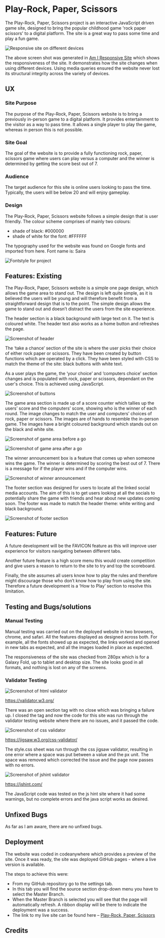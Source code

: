 # Play-Rock, Paper, Scissors

The Play-Rock, Paper, Scissors project is an interactive JavaScript driven game site, designed to bring the popular childhood game 'rock paper scissors' to a digital platform. The site is a great way to pass some time and play a fun game.

![Responsive site on different devices](/assets/readme-images/responsive.png)

The above screen shot was generated in [Am I Responsive Site](https://ui.dev/amiresponsive) which shows the responsiveness of the site. It demonstrates how the site changes when using different devices. Using media queries ensured the website never lost its structural integrity across the variety of devices.

## UX

### Site Purpose

The purpose of the Play-Rock, Paper, Scissors website is to bring a previously in-person game to a digital platform. It provides entertainment to the visitor as a way to pass time. It allows a single player to play the game, whereas in person this is not possible.

### Site Goal

The goal of the website is to provide a fully functioning rock, paper, scissors game where users can play versus a computer and the winner is determined by getting the score best out of 7.

### Audience

The target audience for this site is online users looking to pass the time. Typically, the users will be below 20 and will enjoy gameplay.

### Design

The Play-Rock, Paper, Scissors website follows a simple design that is user friendly. The colour scheme comprises of mainly two colours:

- shade of black: #000000
- shade of white for the font: #FFFFFF

The typography used for the website was found on Google fonts and imported from here. Font name is: Saira

![Fontstyle for project](/assets/readme-images/font-family.png)

## Features: Existing

The Play-Rock, Paper, Scissors website is a simple one page design, which allows the game area to stand out. The design is left quite simple, as it is believed the users will be young and will therefore benefit from a straightforward design that is to the point. The simple design allows the game to stand out and doesn’t distract the users from the site experience.

The header section is a black background with large text on it. The text is coloured white. The header text also works as a home button and refreshes the page.

![Screenshot of header](/assets/readme-images/header-screenshot.png)

The ‘take a chance’ section of the site is where the user picks their choice of either rock paper or scissors. They have been created by button functions which are operated by a click. They have been styled with CSS to match the theme of the site: black buttons with white text.

As a user plays the game, the ‘your choice’ and ‘computers choice’ section changes and is populated with rock, paper or scissors, dependant on the user's choice. This is achieved using JavaScript.

![Screenshot of buttons](/assets/readme-images/take-a-chance-buttons.png)

The game area section is made up of a score counter which tallies up the users’ score and the computers’ score, showing who is the winner of each round. The image changes to match the user and computers’ choices of rock, paper or scissors. The images are of hands to resemble the in-person game. The images have a bright coloured background which stands out on the black and white site.

![Screenshot of game area before a go](/assets/readme-images/game-area1.png)

![Screenshot of game area after a go](/assets/readme-images/game-area2.png)

The winner announcement box is a feature that comes up when someone wins the game. The winner is determined by scoring the best out of 7. There is a message for if the player wins and if the computer wins.

![Screenshot of winner announcement](/assets/readme-images/winners-message-box.png)

The footer section was designed for users to locate all the linked social media accounts. The aim of this is to get users looking at all the socials to potentially share the game with friends and hear about new updates coming soon. The footer was made to match the header theme: white writing and black background.

![Screenshot of footer section](/assets/readme-images/footer.png)

## Features: Future

A future development will be the FAVICON feature as this will improve user experience for visitors navigating between different tabs.

Another future feature is a high score menu this would create competition and give users a reason to return to the site to try and top the scoreboard.

Finally, the site assumes all users know how to play the rules and therefore might discourage those who don’t know how to play from using the site. Therefore a future development is a ‘How to Play’ section to resolve this limitation.

## Testing and Bugs/solutions

### Manual Testing

Manual testing was carried out on the deployed website in two browsers, chrome, and safari. All the features displayed as designed across both. For example, all the fonts showed up as expected, the links worked and opened in new tabs as expected, and all the images loaded in place as expected.

The responsiveness of the site was checked from 280px which is for a Galaxy Fold, up to tablet and desktop size. The site looks good in all formats, and nothing is lost on any of the screens.

### Validator Testing

![Screenshot of html validator](/assets/readme-images/html-validator.png)

<https://validator.w3.org/>

There was an open section tag with no close which was bringing a failure up. I closed the tag and now the code for this site was run through the validator testing website where there are no issues, and it passed the code.

![Screenshot of css validator](/assets/readme-images/css-validator.png)

<https://jigsaw.w3.org/css-validator/>

The style.css sheet was run through the css jigsaw validator, resulting in one error where a space was put between a value and the px unit. The space was removed which corrected the issue and the page now passes with no errors.

![Screenshot of jshint validator](/assets/readme-images/jshint-test.png)

<https://jshint.com/>

The JavaScript code was tested on the js hint site where it had some warnings, but no complete errors and the java script works as desired.

## Unfixed Bugs

As far as I am aware, there are no unfixed bugs.

## Deployment

The website was coded in codeanywhere which provides a preview of the site. Once it was ready, the site was deployed GitHub pages - where a live version is available.

The steps to achieve this were:

-	From my GitHub repository go to the settings tab.
-	In this tab you will find the source section drop-down menu you have to select the Master Branch.
-	When the Master Branch is selected you will see that the page will automatically refresh. A ribbon display will be there to indicate the deployment was a success.
-	The link to my live site can be found here – [Play-Rock, Paper, Scissors](https://ste-abraham.github.io/play-rps/)

## Credits

